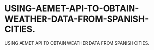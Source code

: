 # USING-AEMET-API-TO-OBTAIN-WEATHER-DATA-FROM-SPANISH-CITIES.
USING AEMET API TO OBTAIN WEATHER DATA FROM SPANISH CITIES. 
